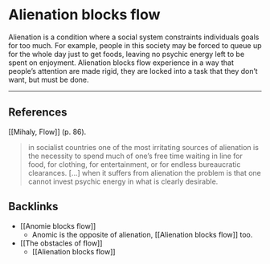 # Alienation blocks flow
Alienation is a condition where a social system constraints individuals goals for too much. For example, people in this society may be forced to queue up for the whole day just to get foods, leaving no psychic energy left to be spent on enjoyment. Alienation blocks flow experience in a way that people’s attention are made rigid, they are locked into a task that they don’t want, but must be done.

- - -
## References
[[Mihaly, Flow]] (p. 86).
> in socialist countries one of the most irritating sources of alienation is the necessity to spend much of one’s free time waiting in line for food, for clothing, for entertainment, or for endless bureaucratic clearances. […] when it suffers from alienation the problem is that one cannot invest psychic energy in what is clearly desirable.

## Backlinks
* [[Anomie blocks flow]]
	* Anomic is the opposite of alienation, [[Alienation blocks flow]] too.
* [[The obstacles of flow]]
	* [[Alienation blocks flow]]

<!-- #evergreen #flow -->

<!-- {BearID:F892AA91-79B6-468C-B1A5-DA4F57D58A0B-562-0000101123EC0BEB} -->
